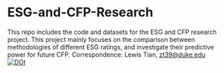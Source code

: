 # ESG-and-CFP-Research
This repo includes the code and datasets for the ESG and CFP research project. This project mainly focuses on the comparison between methodologies of different ESG ratings, and investigate their predictive power for future CFP. Correspondence: Lewis Tian, zt39@duke.edu 
<br>[![DOI](https://zenodo.org/badge/DOI/10.5281/zenodo.5034684.svg)](https://doi.org/10.5281/zenodo.5034684)

